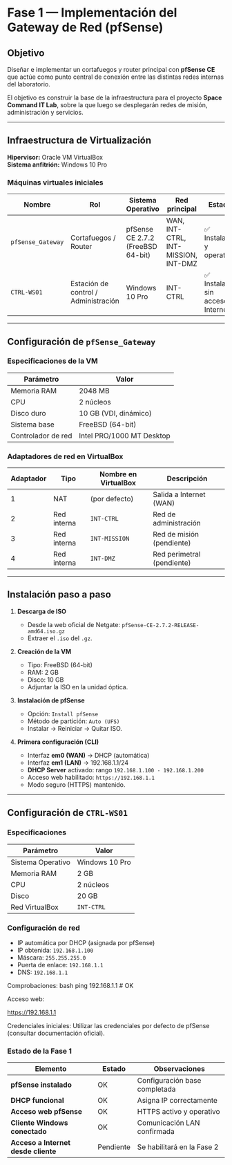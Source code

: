# Fase 1 — Implementación del Gateway de Red (pfSense)

## Objetivo
Diseñar e implementar un cortafuegos y router principal con **pfSense CE** que actúe como punto central de conexión entre las distintas redes internas del laboratorio.

El objetivo es construir la base de la infraestructura para el proyecto **Space Command IT Lab**, sobre la que luego se desplegarán redes de misión, administración y servicios.

---

## Infraestructura de Virtualización

**Hipervisor:** Oracle VM VirtualBox  
**Sistema anfitrión:** Windows 10 Pro  

### Máquinas virtuales iniciales

| Nombre | Rol | Sistema Operativo | Red principal | Estado |
|--------|------|-------------------|----------------|--------|
| `pfSense_Gateway` | Cortafuegos / Router | pfSense CE 2.7.2 (FreeBSD 64-bit) | WAN, INT-CTRL, INT-MISSION, INT-DMZ | ✅ Instalado y operativo |
| `CTRL-WS01` | Estación de control / Administración | Windows 10 Pro | INT-CTRL | ✅ Instalado, sin acceso a Internet |

---

## Configuración de `pfSense_Gateway`

### Especificaciones de la VM

| Parámetro | Valor |
|------------|--------|
| Memoria RAM | 2048 MB |
| CPU | 2 núcleos |
| Disco duro | 10 GB (VDI, dinámico) |
| Sistema base | FreeBSD (64-bit) |
| Controlador de red | Intel PRO/1000 MT Desktop |

### Adaptadores de red en VirtualBox

| Adaptador | Tipo | Nombre en VirtualBox | Descripción |
|------------|------|----------------------|--------------|
| 1 | NAT | (por defecto) | Salida a Internet (WAN) |
| 2 | Red interna | `INT-CTRL` | Red de administración |
| 3 | Red interna | `INT-MISSION` | Red de misión (pendiente) |
| 4 | Red interna | `INT-DMZ` | Red perimetral (pendiente) |

---

## Instalación paso a paso

1. **Descarga de ISO**  
   - Desde la web oficial de Netgate: `pfSense-CE-2.7.2-RELEASE-amd64.iso.gz`  
   - Extraer el `.iso` del `.gz`.

2. **Creación de la VM**  
   - Tipo: FreeBSD (64-bit)  
   - RAM: 2 GB  
   - Disco: 10 GB  
   - Adjuntar la ISO en la unidad óptica.

3. **Instalación de pfSense**  
   - Opción: `Install pfSense`  
   - Método de partición: `Auto (UFS)`  
   - Instalar → Reiniciar → Quitar ISO.

4. **Primera configuración (CLI)**  
   - Interfaz **em0 (WAN)** → DHCP (automática)  
   - Interfaz **em1 (LAN)** → 192.168.1.1/24  
   - **DHCP Server** activado: rango `192.168.1.100 - 192.168.1.200`  
   - Acceso web habilitado: `https://192.168.1.1`  
   - Modo seguro (HTTPS) mantenido.

---

## Configuración de `CTRL-WS01`

### Especificaciones
| Parámetro | Valor |
|------------|--------|
| Sistema Operativo | Windows 10 Pro |
| Memoria RAM | 2 GB |
| CPU | 2 núcleos |
| Disco | 20 GB |
| Red VirtualBox | `INT-CTRL` |

### Configuración de red
- IP automática por DHCP (asignada por pfSense)
- IP obtenida: `192.168.1.100`
- Máscara: `255.255.255.0`
- Puerta de enlace: `192.168.1.1`
- DNS: `192.168.1.1`

Comprobaciones:
bash
ping 192.168.1.1    # OK

Acceso web:

https://192.168.1.1


Credenciales iniciales:
Utilizar las credenciales por defecto de pfSense (consultar documentación oficial).

### Estado de la Fase 1

| **Elemento** | **Estado** | **Observaciones** |
|---------------|-------------|--------------------|
| **pfSense instalado** |  OK | Configuración base completada |
| **DHCP funcional** |  OK | Asigna IP correctamente |
| **Acceso web pfSense** |  OK | HTTPS activo y operativo |
| **Cliente Windows conectado** |  OK | Comunicación LAN confirmada |
| **Acceso a Internet desde cliente** |  Pendiente | Se habilitará en la Fase 2 |
